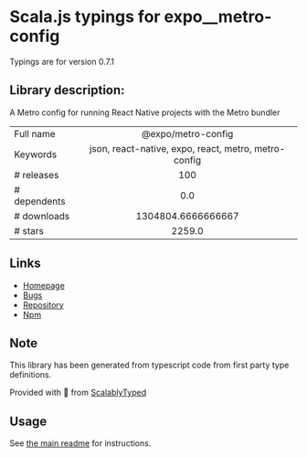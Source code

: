 
# Scala.js typings for expo__metro-config

Typings are for version 0.7.1

## Library description:
A Metro config for running React Native projects with the Metro bundler

|                    |                 |
| ------------------ | :-------------: |
| Full name          | @expo/metro-config |
| Keywords           | json, react-native, expo, react, metro, metro-config |
| # releases         | 100 |
| # dependents       | 0.0 |
| # downloads        | 1304804.6666666667 |
| # stars            | 2259.0 |

## Links
- [Homepage](https://github.com/expo/expo-cli/tree/main/packages/metro-config#readme)
- [Bugs](https://github.com/expo/expo-cli/issues)
- [Repository](https://github.com/expo/expo-cli)
- [Npm](https://www.npmjs.com/package/%40expo%2Fmetro-config)
    


## Note
This library has been generated from typescript code from first party type definitions.

Provided with :purple_heart: from [ScalablyTyped](https://github.com/oyvindberg/ScalablyTyped)

## Usage
See [the main readme](../../readme.md) for instructions.


